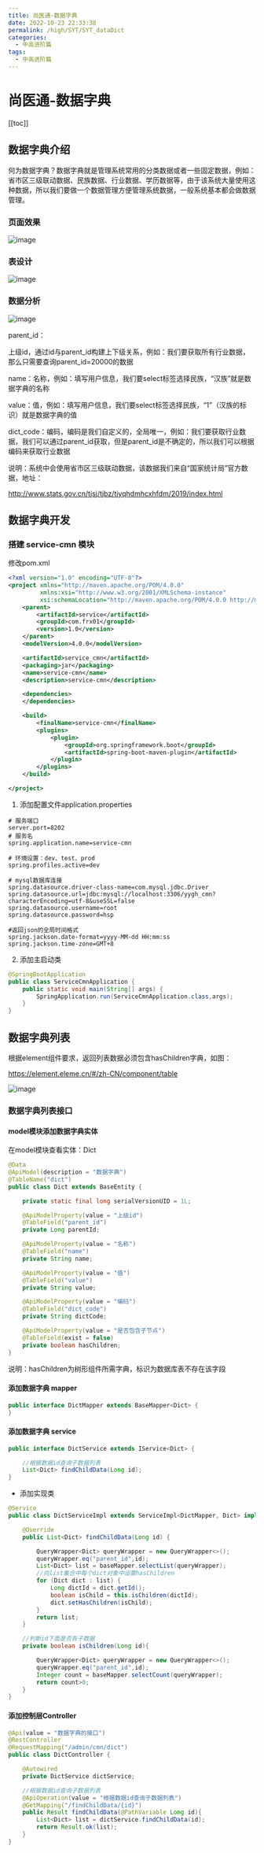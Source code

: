```yaml
---
title: 尚医通-数据字典
date: 2022-10-23 22:33:38
permalink: /high/SYT/SYT_dataDict
categories:
  - 中高进阶篇
tags:
  - 中高进阶篇
---
```

# 尚医通-数据字典

[[toc]]

## 数据字典介绍

何为数据字典？数据字典就是管理系统常用的分类数据或者一些固定数据，例如：省市区三级联动数据、民族数据、行业数据、学历数据等，由于该系统大量使用这种数据，所以我们要做一个数据管理方便管理系统数据，一般系统基本都会做数据管理。

### 页面效果

![image](https://cdn.staticaly.com/gh/xustudyxu/image-hosting1@master/20221023/image.53h2w1b8cbg0.webp)

### 表设计

![image](https://cdn.staticaly.com/gh/xustudyxu/image-hosting1@master/20221023/image.6xtf8ezuqz40.webp)

### 数据分析

![image](https://cdn.staticaly.com/gh/xustudyxu/image-hosting1@master/20221023/image.3ywd7c5bvco0.webp)

parent_id：

上级id，通过id与parent_id构建上下级关系，例如：我们要获取所有行业数据，那么只需要查询parent_id=20000的数据

name：名称，例如：填写用户信息，我们要select标签选择民族，“汉族”就是数据字典的名称

value：值，例如：填写用户信息，我们要select标签选择民族，“1”（汉族的标识）就是数据字典的值

dict_code：编码，编码是我们自定义的，全局唯一，例如：我们要获取行业数据，我们可以通过parent_id获取，但是parent_id是不确定的，所以我们可以根据编码来获取行业数据

说明：系统中会使用省市区三级联动数据，该数据我们来自“国家统计局”官方数据，地址：

http://www.stats.gov.cn/tjsj/tjbz/tjyqhdmhcxhfdm/2019/index.html

## 数据字典开发

### 搭建 service-cmn 模块

修改pom.xml

```xml
<?xml version="1.0" encoding="UTF-8"?>
<project xmlns="http://maven.apache.org/POM/4.0.0"
         xmlns:xsi="http://www.w3.org/2001/XMLSchema-instance"
         xsi:schemaLocation="http://maven.apache.org/POM/4.0.0 http://maven.apache.org/xsd/maven-4.0.0.xsd">
    <parent>
        <artifactId>service</artifactId>
        <groupId>com.frx01</groupId>
        <version>1.0</version>
    </parent>
    <modelVersion>4.0.0</modelVersion>

    <artifactId>service_cmn</artifactId>
    <packaging>jar</packaging>
    <name>service-cmn</name>
    <description>service-cmn</description>

    <dependencies>
    </dependencies>

    <build>
        <finalName>service-cmn</finalName>
        <plugins>
            <plugin>
                <groupId>org.springframework.boot</groupId>
                <artifactId>spring-boot-maven-plugin</artifactId>
            </plugin>
        </plugins>
    </build>

</project>
```

1. 添加配置文件application.properties

```properties
# 服务端口
server.port=8202
# 服务名
spring.application.name=service-cmn

# 环境设置：dev、test、prod
spring.profiles.active=dev

# mysql数据库连接
spring.datasource.driver-class-name=com.mysql.jdbc.Driver
spring.datasource.url=jdbc:mysql://localhost:3306/yygh_cmn?characterEncoding=utf-8&useSSL=false
spring.datasource.username=root
spring.datasource.password=hsp

#返回json的全局时间格式
spring.jackson.date-format=yyyy-MM-dd HH:mm:ss
spring.jackson.time-zone=GMT+8
```

2. 添加主启动类

```java
@SpringBootApplication
public class ServiceCmnApplication {
    public static void main(String[] args) {
        SpringApplication.run(ServiceCmnApplication.class,args);
    }
}
```

## 数据字典列表

根据element组件要求，返回列表数据必须包含hasChildren字典，如图：

https://element.eleme.cn/#/zh-CN/component/table

![image](https://cdn.staticaly.com/gh/xustudyxu/image-hosting1@master/20221023/image.1dqnzkb21g6.webp)

### 数据字典列表接口

#### model模块添加数据字典实体

在model模块查看实体：Dict

```java
@Data
@ApiModel(description = "数据字典")
@TableName("dict")
public class Dict extends BaseEntity {

    private static final long serialVersionUID = 1L;

    @ApiModelProperty(value = "上级id")
    @TableField("parent_id")
    private Long parentId;

    @ApiModelProperty(value = "名称")
    @TableField("name")
    private String name;

    @ApiModelProperty(value = "值")
    @TableField("value")
    private String value;

    @ApiModelProperty(value = "编码")
    @TableField("dict_code")
    private String dictCode;

    @ApiModelProperty(value = "是否包含子节点")
    @TableField(exist = false)
    private boolean hasChildren;
}
```

说明：hasChildren为树形组件所需字典，标识为数据库表不存在该字段

#### 添加数据字典 mapper

```java
public interface DictMapper extends BaseMapper<Dict> {
}
```

#### 添加数据字典 service

````java
public interface DictService extends IService<Dict> {

    //根据数据id查询子数据列表
    List<Dict> findChildData(Long id);
}
````

+ 添加实现类

```java
@Service
public class DictServiceImpl extends ServiceImpl<DictMapper, Dict> implements DictService {

    @Override
    public List<Dict> findChildData(Long id) {

        QueryWrapper<Dict> queryWrapper = new QueryWrapper<>();
        queryWrapper.eq("parent_id",id);
        List<Dict> list = baseMapper.selectList(queryWrapper);
        //向list集合中每个dict对象中设置hasChildren
        for (Dict dict : list) {
            Long dictId = dict.getId();
            boolean isChild = this.isChildren(dictId);
            dict.setHasChildren(isChild);
        }
        return list;
    }

    //判断id下面是否有子数据
    private boolean isChildren(Long id){

        QueryWrapper<Dict> queryWrapper = new QueryWrapper<>();
        queryWrapper.eq("parent_id",id);
        Integer count = baseMapper.selectCount(queryWrapper);
        return count>0;
    }
}
```

#### 添加控制层Controller

```java
@Api(value = "数据字典的接口")
@RestController
@RequestMapping("/admin/cmn/dict")
public class DictController {

    @Autowired
    private DictService dictService;

    //根据数据id查询子数据列表
    @ApiOperation(value = "根据数据id查询子数据列表")
    @GetMapping("/findChildData/{id}")
    public Result findChildData(@PathVariable Long id){
        List<Dict> list = dictService.findChildData(id);
        return Result.ok(list);
    }
}
```

